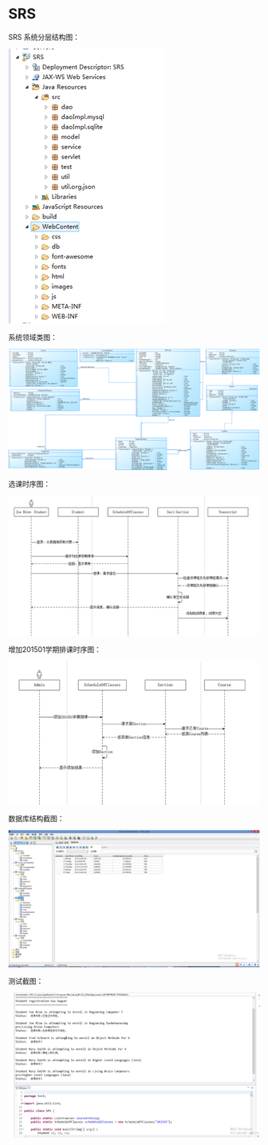 # SRS
SRS
系统分层结构图：

![image](https://github.com/mango1995/SRS/blob/master/pic/20.png)

系统领域类图：

![image](https://github.com/mango1995/SRS/blob/master/pic/SRS.png)

选课时序图：

![image](https://github.com/mango1995/SRS/blob/master/pic/22.png)

增加201501学期排课时序图：

![image](https://github.com/mango1995/SRS/blob/master/pic/23.png)

数据库结构截图：

![image](https://github.com/mango1995/SRS/blob/master/pic/21.png)

测试截图：

![image](https://github.com/mango1995/SRS/blob/master/pic/19.png)

